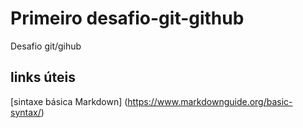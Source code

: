 # Primeiro desafio-git-github
Desafio git/gihub
## links úteis
[sintaxe básica Markdown] (https://www.markdownguide.org/basic-syntax/)
